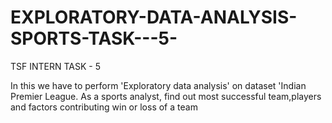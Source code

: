 # EXPLORATORY-DATA-ANALYSIS-SPORTS-TASK---5-
TSF INTERN TASK - 5

In this we have to perform 'Exploratory data analysis' on dataset 'Indian Premier League. As a sports analyst, find out most successful team,players and factors contributing win or loss of a team
